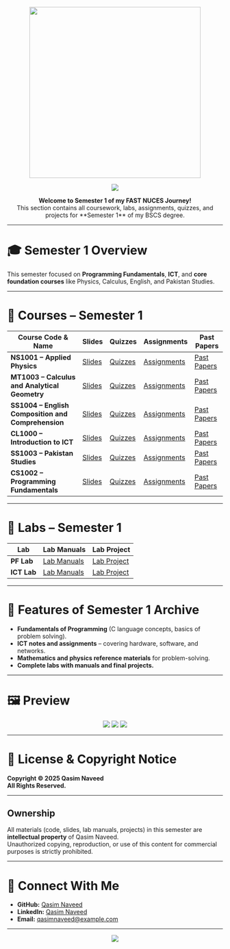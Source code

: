 <p align="center">
  <img src="https://github.com/deviljerry/FAST-NUCES-work/blob/main/Images/logo.png" width="400" />
</p>

<!-- Banner -->
<p align="center">
  <img src="https://capsule-render.vercel.app/api?type=waving&color=gradient&height=200&section=header&text=Qasim%20Naveed's%20Semester%201&fontSize=40&fontAlignY=35&animation=fadeIn" />
</p>

<p align="center">
  <b>Welcome to Semester 1 of my FAST NUCES Journey!</b><br>
  This section contains all coursework, labs, assignments, quizzes, and projects for **Semester 1** of my BSCS degree.
</p>

---

# **🎓 Semester 1 Overview**
This semester focused on **Programming Fundamentals**, **ICT**, and **core foundation courses** like Physics, Calculus, English, and Pakistan Studies.  

---

# **📌 Courses – Semester 1**

| **Course Code & Name** | **Slides** | **Quizzes** | **Assignments** | **Past Papers** |
|------------------------|------------|-------------|-----------------|-----------------|
| **NS1001 – Applied Physics** | [Slides](./Course/PF/Slides) | [Quizzes](./Course/PF/Quizzes) | [Assignments](./Course/PF/Assignments) | [Past Papers](./Course/PF/Past-Papers) |
| **MT1003 – Calculus and Analytical Geometry** | [Slides](./Course/ICT/Slides) | [Quizzes](./Course/ICT/Quizzes) | [Assignments](./Course/ICT/Assignments) | [Past Papers](./Course/ICT/Past-Papers) |
| **SS1004 – English Composition and Comprehension** | [Slides](./Course/Calculus/Slides) | [Quizzes](./Course/Calculus/Quizzes) | [Assignments](./Course/Calculus/Assignments) | [Past Papers](./Course/Calculus/Past-Papers) |
| **CL1000 – Introduction to ICT** | [Slides](./Course/English/Slides) | [Quizzes](./Course/English/Quizzes) | [Assignments](./Course/English/Assignments) | [Past Papers](./Course/English/Past-Papers) |
| **SS1003 – Pakistan Studies** | [Slides](./Course/Pakistan-Studies/Slides) | [Quizzes](./Course/Pakistan-Studies/Quizzes) | [Assignments](./Course/Pakistan-Studies/Assignments) | [Past Papers](./Course/Pakistan-Studies/Past-Papers) |
| **CS1002 – Programming Fundamentals** | [Slides](./Course/Programming-Fundamentals/Slides) | [Quizzes](./Course/Programming-Fundamentals/Quizzes) | [Assignments](./Course/Programming-Fundamentals/Assignments) | [Past Papers](./Course/Programming-Fundamentals/Past-Papers) |

---

# **🧪 Labs – Semester 1**

| **Lab** | **Lab Manuals** | **Lab Project** |
|---------|-----------------|-----------------|
| **PF Lab** | [Lab Manuals](./Lab/PF-Lab/Lab-Manuals) | [Lab Project](./Lab/PF-Lab/Lab-Project) |
| **ICT Lab** | [Lab Manuals](./Lab/ICT-Lab/Lab-Manuals) | [Lab Project](./Lab/ICT-Lab/Lab-Project) |

---

# **🎯 Features of Semester 1 Archive**
- **Fundamentals of Programming** (C language concepts, basics of problem solving).
- **ICT notes and assignments** – covering hardware, software, and networks.
- **Mathematics and physics reference materials** for problem-solving.
- **Complete labs with manuals and final projects.**

---

# **🖼 Preview**
<p align="center">
  <img src="https://img.shields.io/badge/FAST%20NUCES-BSCS-blue?style=for-the-badge&logo=microsoft-academic" />
  <img src="https://img.shields.io/badge/Semester-1-green?style=for-the-badge&logo=github" />
  <img src="https://img.shields.io/badge/All%20Rights%20Reserved-red?style=for-the-badge&logo=security" />
</p>

---

# 📜 License & Copyright Notice

**Copyright © 2025 Qasim Naveed**  
**All Rights Reserved.**

---

## **Ownership**
All materials (code, slides, lab manuals, projects) in this semester are **intellectual property** of Qasim Naveed.  
Unauthorized copying, reproduction, or use of this content for commercial purposes is strictly prohibited.

---

# **🤝 Connect With Me**
- **GitHub:** [Qasim Naveed](https://github.com/deviljerry)
- **LinkedIn:** [Qasim Naveed](https://www.linkedin.com/in/qasim-naveed)
- **Email:** qasimnaveed@example.com

---

<p align="center">
  <img src="https://capsule-render.vercel.app/api?type=waving&color=gradient&height=100&section=footer" />
</p>
